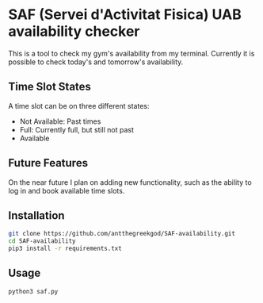 # SAF (Servei d'Activitat Fisica) UAB availability checker
This is a tool to check my gym's availability from my terminal. Currently it is possible to check today's and tomorrow's availability.

## Time Slot States
A time slot can be on three different states:

- Not Available: Past times
- Full: Currently full, but still not past
- Available

## Future Features
On the near future I plan on adding new functionality, such as the ability to log in and book available time slots.

## Installation

```bash
git clone https://github.com/antthegreekgod/SAF-availability.git
cd SAF-availability
pip3 install -r requirements.txt
```

## Usage

```python
python3 saf.py
```
